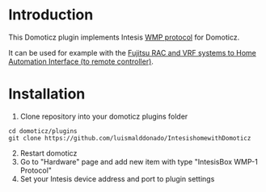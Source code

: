# Introduction

This Domoticz plugin implements Intesis [WMP protocol](https://cdn.hms-networks.com/docs/librariesprovider11/manuals-design-guides/wmp-protocol-specifications.pdf?sfvrsn=339b5cd7_6) for Domoticz.


It can be used for example with the [Fujitsu RAC and VRF systems to Home Automation Interface (to remote controller)](https://www.intesis.com/products/ac-interfaces/wifi-gateways/fujitsu-ascii-wifi-vrf-fj-rc-wmp-1?ordercode=INWMPFGL001R000).

# Installation

1. Clone repository into your domoticz plugins folder
```
cd domoticz/plugins
git clone https://github.com/luismalddonado/IntesishomewithDomoticz
```
2. Restart domoticz
3. Go to "Hardware" page and add new item with type "IntesisBox WMP-1 Protocol"
4. Set your Intesis device address and port to plugin settings
